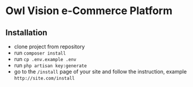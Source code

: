 # Owl Vision e-Commerce Platform

## Installation

- clone project from repository
- run `composer install`
- run `cp .env.example .env`
- run `php artisan key:generate`
- go to the `/install` page of your site and follow the instruction, example `http://site.com/install`
